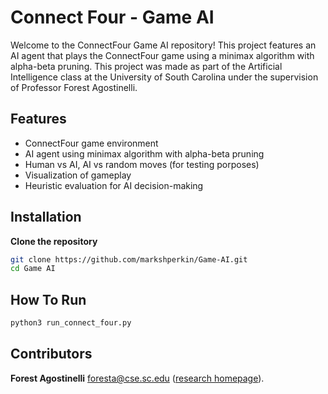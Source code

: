 # Connect Four - Game AI

Welcome to the ConnectFour Game AI repository! This project features an AI agent that plays the ConnectFour game using a minimax algorithm with alpha-beta pruning. This project was made as part of the Artificial Intelligence class at the University of South Carolina under the supervision of Professor Forest Agostinelli.


## Features
- ConnectFour game environment
- AI agent using minimax algorithm with alpha-beta pruning
- Human vs AI, AI vs random moves (for testing porposes)
- Visualization of gameplay
- Heuristic evaluation for AI decision-making

## Installation
**Clone the repository**
   ```sh
   git clone https://github.com/markshperkin/Game-AI.git
   cd Game AI
```
## How To Run
```sh
python3 run_connect_four.py
```

## Contributors
**Forest Agostinelli**
foresta@cse.sc.edu ([research homepage](https://cse.sc.edu/~foresta/)).


